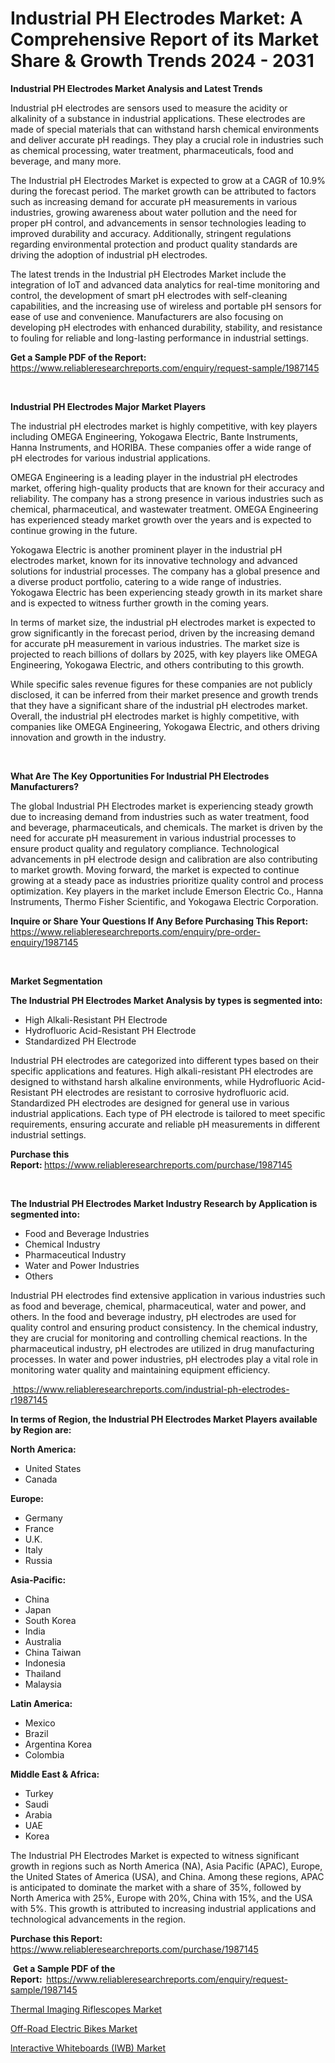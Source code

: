 <p><h1>Industrial PH Electrodes Market: A Comprehensive Report of its Market Share & Growth Trends 2024 - 2031</h1></p><p><strong>Industrial PH Electrodes Market Analysis and Latest Trends</strong></p>
<p><p>Industrial pH electrodes are sensors used to measure the acidity or alkalinity of a substance in industrial applications. These electrodes are made of special materials that can withstand harsh chemical environments and deliver accurate pH readings. They play a crucial role in industries such as chemical processing, water treatment, pharmaceuticals, food and beverage, and many more.</p><p>The Industrial pH Electrodes Market is expected to grow at a CAGR of 10.9% during the forecast period. The market growth can be attributed to factors such as increasing demand for accurate pH measurements in various industries, growing awareness about water pollution and the need for proper pH control, and advancements in sensor technologies leading to improved durability and accuracy. Additionally, stringent regulations regarding environmental protection and product quality standards are driving the adoption of industrial pH electrodes.</p><p>The latest trends in the Industrial pH Electrodes Market include the integration of IoT and advanced data analytics for real-time monitoring and control, the development of smart pH electrodes with self-cleaning capabilities, and the increasing use of wireless and portable pH sensors for ease of use and convenience. Manufacturers are also focusing on developing pH electrodes with enhanced durability, stability, and resistance to fouling for reliable and long-lasting performance in industrial settings.</p></p>
<p><strong>Get a Sample PDF of the Report:&nbsp;</strong> <a href="https://www.reliableresearchreports.com/enquiry/request-sample/1987145">https://www.reliableresearchreports.com/enquiry/request-sample/1987145</a></p>
<p>&nbsp;</p>
<p><strong>Industrial PH Electrodes Major Market Players</strong></p>
<p><p>The industrial pH electrodes market is highly competitive, with key players including OMEGA Engineering, Yokogawa Electric, Bante Instruments, Hanna Instruments, and HORIBA. These companies offer a wide range of pH electrodes for various industrial applications.</p><p>OMEGA Engineering is a leading player in the industrial pH electrodes market, offering high-quality products that are known for their accuracy and reliability. The company has a strong presence in various industries such as chemical, pharmaceutical, and wastewater treatment. OMEGA Engineering has experienced steady market growth over the years and is expected to continue growing in the future.</p><p>Yokogawa Electric is another prominent player in the industrial pH electrodes market, known for its innovative technology and advanced solutions for industrial processes. The company has a global presence and a diverse product portfolio, catering to a wide range of industries. Yokogawa Electric has been experiencing steady growth in its market share and is expected to witness further growth in the coming years.</p><p>In terms of market size, the industrial pH electrodes market is expected to grow significantly in the forecast period, driven by the increasing demand for accurate pH measurement in various industries. The market size is projected to reach billions of dollars by 2025, with key players like OMEGA Engineering, Yokogawa Electric, and others contributing to this growth.</p><p>While specific sales revenue figures for these companies are not publicly disclosed, it can be inferred from their market presence and growth trends that they have a significant share of the industrial pH electrodes market. Overall, the industrial pH electrodes market is highly competitive, with companies like OMEGA Engineering, Yokogawa Electric, and others driving innovation and growth in the industry.</p></p>
<p>&nbsp;</p>
<p><strong>What Are The Key Opportunities For Industrial PH Electrodes Manufacturers?</strong></p>
<p><p>The global Industrial PH Electrodes market is experiencing steady growth due to increasing demand from industries such as water treatment, food and beverage, pharmaceuticals, and chemicals. The market is driven by the need for accurate pH measurement in various industrial processes to ensure product quality and regulatory compliance. Technological advancements in pH electrode design and calibration are also contributing to market growth. Moving forward, the market is expected to continue growing at a steady pace as industries prioritize quality control and process optimization. Key players in the market include Emerson Electric Co., Hanna Instruments, Thermo Fisher Scientific, and Yokogawa Electric Corporation.</p></p>
<p><strong>Inquire or Share Your Questions If Any Before Purchasing This Report:</strong> <a href="https://www.reliableresearchreports.com/enquiry/pre-order-enquiry/1987145">https://www.reliableresearchreports.com/enquiry/pre-order-enquiry/1987145</a></p>
<p>&nbsp;</p>
<p><strong>Market Segmentation</strong></p>
<p><strong>The Industrial PH Electrodes Market Analysis by types is segmented into:</strong></p>
<p><ul><li>High Alkali-Resistant PH Electrode</li><li>Hydrofluoric Acid-Resistant PH Electrode</li><li>Standardized PH Electrode</li></ul></p>
<p><p>Industrial PH electrodes are categorized into different types based on their specific applications and features. High alkali-resistant PH electrodes are designed to withstand harsh alkaline environments, while Hydrofluoric Acid-Resistant PH electrodes are resistant to corrosive hydrofluoric acid. Standardized PH electrodes are designed for general use in various industrial applications. Each type of PH electrode is tailored to meet specific requirements, ensuring accurate and reliable pH measurements in different industrial settings.</p></p>
<p><strong>Purchase this Report:&nbsp;</strong><a href="https://www.reliableresearchreports.com/purchase/1987145">https://www.reliableresearchreports.com/purchase/1987145</a></p>
<p>&nbsp;</p>
<p><strong>The Industrial PH Electrodes Market Industry Research by Application is segmented into:</strong></p>
<p><ul><li>Food and Beverage Industries</li><li>Chemical Industry</li><li>Pharmaceutical Industry</li><li>Water and Power Industries</li><li>Others</li></ul></p>
<p><p>Industrial PH electrodes find extensive application in various industries such as food and beverage, chemical, pharmaceutical, water and power, and others. In the food and beverage industry, pH electrodes are used for quality control and ensuring product consistency. In the chemical industry, they are crucial for monitoring and controlling chemical reactions. In the pharmaceutical industry, pH electrodes are utilized in drug manufacturing processes. In water and power industries, pH electrodes play a vital role in monitoring water quality and maintaining equipment efficiency.</p></p>
<p><a href="https://www.reliableresearchreports.com/industrial-ph-electrodes-r1987145">&nbsp;https://www.reliableresearchreports.com/industrial-ph-electrodes-r1987145</a></p>
<p><strong>In terms of Region, the Industrial PH Electrodes Market Players available by Region are:</strong></p>
<p>
    <p> <strong> North America: </strong>
        <ul>
            <li>United States</li>
            <li>Canada</li>
        </ul>
        </p> 
    <p> <strong> Europe: </strong>
        <ul>
            <li>Germany</li>
            <li>France</li>
            <li>U.K.</li>
            <li>Italy</li>
            <li>Russia</li>
        </ul>
        </p> 
    <p> <strong> Asia-Pacific: </strong>
        <ul>
            <li>China</li>
            <li>Japan</li>
            <li>South Korea</li>
            <li>India</li>
            <li>Australia</li>
            <li>China Taiwan</li>
            <li>Indonesia</li>
            <li>Thailand</li>
            <li>Malaysia</li>
        </ul>
        </p> 
    <p> <strong> Latin America: </strong>
        <ul>
            <li>Mexico</li>
            <li>Brazil</li>
            <li>Argentina Korea</li>
            <li>Colombia</li>
        </ul>
        </p> 
    <p> <strong> Middle East & Africa: </strong>
        <ul>
            <li>Turkey</li>
            <li>Saudi</li>
            <li>Arabia</li>
            <li>UAE</li>
            <li>Korea</li>
        </ul>
    </p>
    </p>
<p><p>The Industrial PH Electrodes Market is expected to witness significant growth in regions such as North America (NA), Asia Pacific (APAC), Europe, the United States of America (USA), and China. Among these regions, APAC is anticipated to dominate the market with a share of 35%, followed by North America with 25%, Europe with 20%, China with 15%, and the USA with 5%. This growth is attributed to increasing industrial applications and technological advancements in the region.</p></p>
<p><strong>Purchase this Report: </strong><a href="https://www.reliableresearchreports.com/purchase/1987145">https://www.reliableresearchreports.com/purchase/1987145</a></p>
<p>&nbsp;<strong>Get a Sample PDF of the Report:&nbsp;&nbsp;</strong><a href="https://www.reliableresearchreports.com/enquiry/request-sample/1987145">https://www.reliableresearchreports.com/enquiry/request-sample/1987145</a></p>
<p><strong></strong></p>
<p><p><a href="https://github.com/DiannaFlatley/Market-Research-Report-List-1/blob/main/thermal-imaging-riflescopes-market.md">Thermal Imaging Riflescopes Market</a></p><p><a href="https://github.com/howellLesch2002/Market-Research-Report-List-1/blob/main/off-road-electric-bikes-market.md">Off-Road Electric Bikes Market</a></p><p><a href="https://github.com/awicka1/Market-Research-Report-List-1/blob/main/lnteractive-whiteboards-iwb-market.md">lnteractive Whiteboards (IWB) Market</a></p></p>